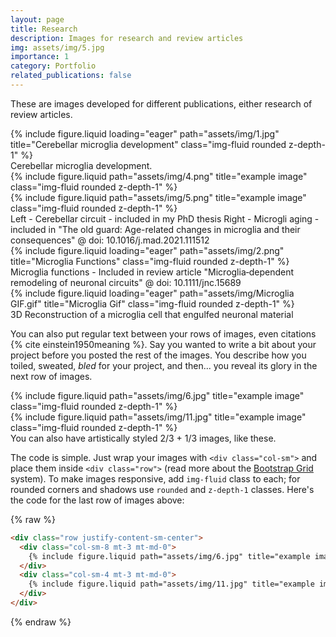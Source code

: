 ```yaml
---
layout: page
title: Research
description: Images for research and review articles
img: assets/img/5.jpg
importance: 1
category: Portfolio
related_publications: false
---
```


These are images developed for different publications, either research of review articles. 

<div class="row">
    <div class="col-xl mt-3 mt-md-0">
        {% include figure.liquid loading="eager" path="assets/img/1.jpg" title="Cerebellar microglia development" class="img-fluid rounded z-depth-1" %}
</div>
<div class="caption">
    Cerebellar microglia development. 
</div>

<div class="row justify-content-sm-center">
    <div class="col-lg mt-3 mt-md-0">
        {% include figure.liquid path="assets/img/4.png" title="example image" class="img-fluid rounded z-depth-1" %}
    </div>
    <div class="col-lg mt-3 mt-md-0">
        {% include figure.liquid path="assets/img/5.png" title="example image" class="img-fluid rounded z-depth-1" %}
    </div>
</div>
<div class="caption">
    Left - Cerebellar circuit - included in my PhD thesis
    Right - Microgli aging - included in "The old guard: Age-related changes in microglia and their consequences" @ doi: 10.1016/j.mad.2021.111512
</div>

 

<div class="row">
    <div class="col-sm mt-3 mt-md-0">
        {% include figure.liquid loading="eager" path="assets/img/2.png" title="Microglia Functions" class="img-fluid rounded z-depth-1" %}
    </div>
</div>
<div class="caption">
    Microglia functions - Included in review article "Microglia‐dependent remodeling of neuronal circuits" @ doi: 10.1111/jnc.15689
</div>

<div class="row">
    <div class="col-xl mt-3 mt-md-0">
        {% include figure.liquid loading="eager" path="assets/img/Microglia GIF.gif" title="Microglia Gif" class="img-fluid rounded z-depth-1" %}
</div>
<div class="caption">
    3D Reconstruction of a microglia cell that engulfed neuronal material
</div>

You can also put regular text between your rows of images, even citations {% cite einstein1950meaning %}.
Say you wanted to write a bit about your project before you posted the rest of the images.
You describe how you toiled, sweated, _bled_ for your project, and then... you reveal its glory in the next row of images.

<div class="row justify-content-sm-center">
    <div class="col-sm-8 mt-3 mt-md-0">
        {% include figure.liquid path="assets/img/6.jpg" title="example image" class="img-fluid rounded z-depth-1" %}
    </div>
    <div class="col-sm-4 mt-3 mt-md-0">
        {% include figure.liquid path="assets/img/11.jpg" title="example image" class="img-fluid rounded z-depth-1" %}
    </div>
</div>
<div class="caption">
    You can also have artistically styled 2/3 + 1/3 images, like these.
</div>

The code is simple.
Just wrap your images with `<div class="col-sm">` and place them inside `<div class="row">` (read more about the <a href="https://getbootstrap.com/docs/4.4/layout/grid/">Bootstrap Grid</a> system).
To make images responsive, add `img-fluid` class to each; for rounded corners and shadows use `rounded` and `z-depth-1` classes.
Here's the code for the last row of images above:

{% raw %}

```html
<div class="row justify-content-sm-center">
  <div class="col-sm-8 mt-3 mt-md-0">
    {% include figure.liquid path="assets/img/6.jpg" title="example image" class="img-fluid rounded z-depth-1" %}
  </div>
  <div class="col-sm-4 mt-3 mt-md-0">
    {% include figure.liquid path="assets/img/11.jpg" title="example image" class="img-fluid rounded z-depth-1" %}
  </div>
</div>
```

{% endraw %}
